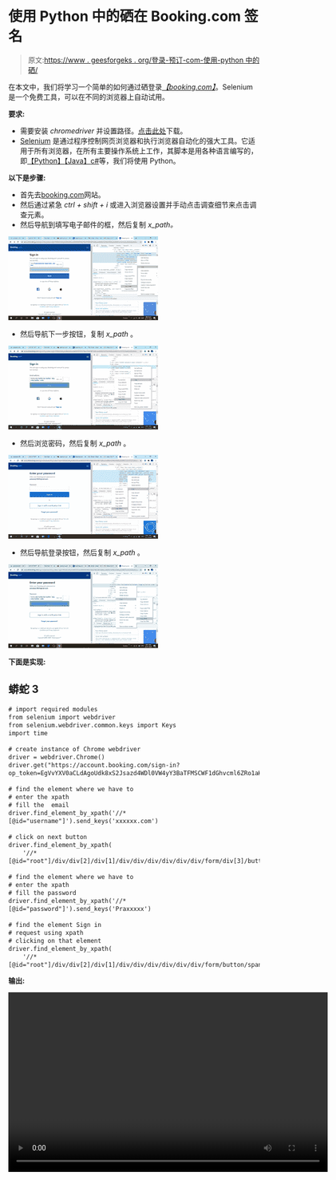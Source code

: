 # 使用 Python 中的硒在 Booking.com 签名

> 原文:[https://www . geesforgeks . org/登录-预订-com-使用-python 中的硒/](https://www.geeksforgeeks.org/sign-in-booking-com-using-selenium-in-python/)

在本文中，我们将学习一个简单的如何通过硒登录[*【booking.com】*](https://www.booking.com/)。Selenium 是一个免费工具，可以在不同的浏览器上自动试用。

**要求:**

*   需要安装 *chromedriver* 并设置路径。[点击此处](https://sites.google.com/a/chromium.org/chromedriver/downloads)下载。
*   [Selenium](https://www.geeksforgeeks.org/selenium-python-tutorial/) 是通过程序控制网页浏览器和执行浏览器自动化的强大工具。它适用于所有浏览器，在所有主要操作系统上工作，其脚本是用各种语言编写的，即[【Python】](https://www.geeksforgeeks.org/python-programming-language/)[【Java】](https://www.geeksforgeeks.org/java/)[c#](https://www.geeksforgeeks.org/csharp-programming-language/)等，我们将使用 Python。

**以下是步骤:**

*   首先去[booking.com](https://www.booking.com/)网站。
*   然后通过紧急 *ctrl + shift + i* 或进入浏览器设置并手动点击调查细节来点击调查元素。
*   然后导航到填写电子邮件的框，然后复制 *x_path。*

![](img/ceacf5fe5bb6ebeabb6aacca09146472.png)

*   然后导航下一步按钮，复制 *x_path* 。

![](img/c3f108618f3be895bfb0082216840f49.png)

*   然后浏览密码，然后复制 *x_path* 。

![](img/888ecca33409f697b19a2f9c447ea90a.png)

*   然后导航登录按钮，然后复制 *x_path* 。

![](img/d0dcac2570ba75ae1ff9838d4247cf6a.png)

**下面是实现:**

## 蟒蛇 3

```
# import required modules
from selenium import webdriver
from selenium.webdriver.common.keys import Keys
import time

# create instance of Chrome webdriver
driver = webdriver.Chrome()
driver.get("https://account.booking.com/sign-in?op_token=EgVvYXV0aCLdAgoUdk8xS2Jsazd4WDl0VW4yY3BaTFMSCWF1dGhvcml6ZRo1aHR0cHM6Ly9zZWN1cmUuYm9va2luZy5jb20vbG9naW4uaHRtbD9vcD1vYXV0aF9yZXR1cm4q_AFVcm9CSnFTUk5fY0p6TzJ2d0VuTzdycl92NzBncExyTEZ1TDc0Z2RlNlB2Tnc5T1FscEFISEI5MlpWVGZpNFd1eWplaDE0dm50S0Q5aHBXM3ladWdpLXY0SEZoLVFhRDdSbGk5dkRzSmN0MmE4ZXNpZEU1VHo0WkRyTDB3M3Y5Um9UNEU3dUh1SzMxZXNfTmM3Q2l4NWtNUkxpRFk0cnhEVVBaRXo5enJXV2psdVBnNHBpUlBNaUh4LUJzRTNSWVA1Z19WVWRSSHdOQTVzcWhGVGkzSDlET013dUJFWHY4dThsQjE4Z3BfdUJJLUtGaDQxSUgzcGYxWGx1TkVCBGNvZGUqFgiOyBIwwaf46Ii8JDoAQgBYgd3j_AU")

# find the element where we have to
# enter the xpath
# fill the  email
driver.find_element_by_xpath('//*[@id="username"]').send_keys('xxxxxx.com')

# click on next button
driver.find_element_by_xpath(
    '//*[@id="root"]/div/div[2]/div[1]/div/div/div/div/div/div/form/div[3]/button/span').click()

# find the element where we have to
# enter the xpath
# fill the password
driver.find_element_by_xpath('//*[@id="password"]').send_keys('Praxxxxx')

# find the element Sign in
# request using xpath
# clicking on that element
driver.find_element_by_xpath(
    '//*[@id="root"]/div/div[2]/div[1]/div/div/div/div/div/div/form/button/span').click()
```

**输出:**

<video class="wp-video-shortcode" id="video-510447-1" width="640" height="360" preload="metadata" controls=""><source type="video/mp4" src="https://media.geeksforgeeks.org/wp-content/uploads/20201106210555/MyVideo_1.mp4?_=1">[https://media.geeksforgeeks.org/wp-content/uploads/20201106210555/MyVideo_1.mp4](https://media.geeksforgeeks.org/wp-content/uploads/20201106210555/MyVideo_1.mp4)</video>